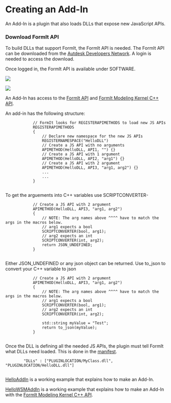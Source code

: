 # Creating an Add-In

An Add-In is a plugin that also loads DLLs that expose new JavaScript APIs.&#x20;



### Download FormIt API

To build DLLs that support FormIt, the FormIt API is needed. The FormIt API can be downloaded from the [Autdesk Developers Network](https://www.autodesk.com/developer-network/overview). A login is needed to access the download.&#x20;

Once logged in, the FormIt API is available under SOFTWARE.

&#x20;

![](https://formit3d.github.io/FormItExamplePlugins/docs/images/FormItAPIDownload.jpg)

![](https://formit3d.github.io/FormItExamplePlugins/docs/images/FormItAPIMenuItem.jpg)

An Add-In has access to the [FormIt API](https://formit3d.github.io/FormItExamplePlugins/docs/FormItCPPAPI/index.html) and [FormIt Modeling Kernel C++ API](https://formit3d.github.io/FormItExamplePlugins/docs/FormItCPPAPI/group\_\_mod\_\_wsm\_\_api\_\_ref.html).

An add-in has the following structure:

```
            // FormIt looks for REGISTERAPIMETHODS to load new JS APIs
            REGISTERAPIMETHODS
            {
                // Declare new namespace for the new JS APIs
                REGISTERNAMESPACE("HelloDLL")
                // Create a JS API with no arguments
                APIMETHOD(HelloDLL, API1, "") {}
                // Create a JS API with 1 argument
                APIMETHOD(HelloDLL, API2, "arg1") {}
                // Create a JS API with 2 argument
                APIMETHOD(HelloDLL, API3, "arg1, arg2") {}
                ...
                ...
            }
        
```

To get the arguements into C++ variables use SCRIPTCONVERTER-

```
            // Create a JS API with 2 argument
            APIMETHOD(HelloDLL, API3, "arg1, arg2")
            {
                // NOTE: The arg names above ^^^^ have to match the args in the macros below.
                // arg1 expects a bool
                SCRIPTCONVERTER(bool, arg1);
                // arg2 expects an int
                SCRIPTCONVERTER(int, arg2);
                return JSON_UNDEFINED;
            }
        
```

Either JSON\_UNDEFINED or any json object can be returned. Use to\_json to convert your C++ variable to json

```
            // Create a JS API with 2 argument
            APIMETHOD(HelloDLL, API3, "arg1, arg2")
            {
                // NOTE: The arg names above ^^^^ have to match the args in the macros below.
                // arg1 expects a bool
                SCRIPTCONVERTER(bool, arg1);
                // arg2 expects an int
                SCRIPTCONVERTER(int, arg2);

                std::string myValue = "Test";
                return to_json(myValue);
            }
        
```

Once the DLL is defining all the needed JS APIs, the plugin must tell FormIt what DLLs need loaded. This is done in the [manifest](https://github.com/FormIt3D/HelloAddIn/blob/main/v22\_0/manifest.json#L8).

```
        "DLLs" : ["PLUGINLOCATION/MyClass.dll", "PLUGINLOCATION/HelloDLL.dll"]
        
```

[HelloAddIn](https://github.com/FormIt3D/HelloAddIn) is a working example that explains how to make an Add-In.

[HelloWSMAddIn](https://github.com/FormIt3D/HelloWSMAddIn) is a working example that explains how to make an Add-In with the [FormIt Modeling Kernel C++ API](https://formit3d.github.io/FormItExamplePlugins/docs/FormItCPPAPI/group\_\_mod\_\_wsm\_\_api\_\_ref.html).
